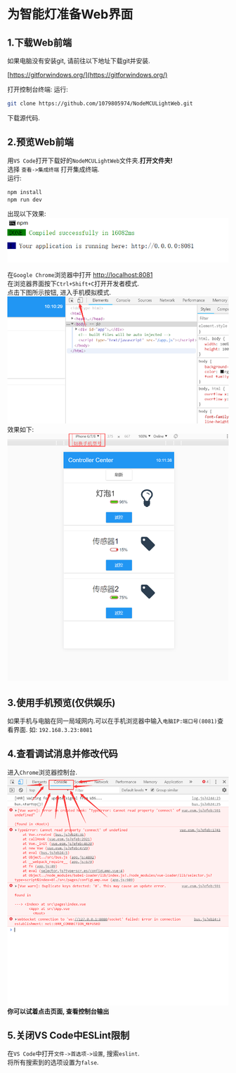 # 为智能灯准备Web界面

## 1.下载Web前端
如果电脑没有安装git, 请前往以下地址下载git并安装.

[https://gitforwindows.org/](https://gitforwindows.org/)

打开控制台终端: 
运行:
```Bash
git clone https://github.com/1079805974/NodeMCULightWeb.git
```
下载源代码.

## 2.预览Web前端
用`VS Code`打开下载好的`NodeMCULightWeb`文件夹.**打开文件夹!**  
选择 `查看->集成终端` 打开集成终端.  
运行:
```Bash
npm install
npm run dev
```
出现以下效果:
![npm run dev](./npmrundev.png)

在`Google Chrome`浏览器中打开 [http://localhost:8081](http://localhost:8081)  
在浏览器界面按下`Ctrl+Shift+C`打开开发者模式.  
点击下图所示按钮, 进入手机模拟模式.
![phone](./phone.png)
效果如下:
![phone](./effect.png)

## 3.使用手机预览(仅供娱乐)
如果手机与电脑在同一局域网内.可以在手机浏览器中输入`电脑IP:端口号(8081)`查看界面.
如: `192.168.3.23:8081`

## 4.查看调试消息并修改代码
进入`Chrome`浏览器控制台.
![phone](./console.png)
**你可以试着点击页面, 查看控制台输出**

## 5.关闭VS Code中ESLint限制
在`VS Code`中打开`文件->首选项->设置`, 搜索`eslint`.  
将所有搜索到的选项设置为`false`.